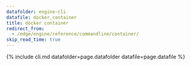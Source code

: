 ```yaml
---
datafolder: engine-cli
datafile: docker_container
title: docker container
redirect_from:
  - /edge/engine/reference/commandline/container/
skip_read_time: true
---
```

<!--
This page is automatically generated from Docker's source code. If you want to
suggest a change to the text that appears here, open a ticket or pull request
in the source repository on GitHub:

https://github.com/docker/cli
-->

{% include cli.md datafolder=page.datafolder datafile=page.datafile %}
